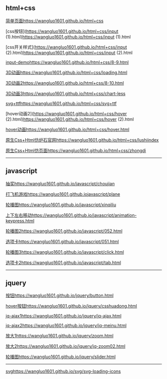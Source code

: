 ## html+css
[简单页面](https://wangluo1601.github.io/html+css)https://wangluo1601.github.io/html+css

[css按钮](https://wangluo1601.github.io/html+css/input (1).html)https://wangluo1601.github.io/html+css/input (1).html

[css开关样式](https://wangluo1601.github.io/html+css/input (2).html)https://wangluo1601.github.io/html+css/input (2).html

[input-demo](https://wangluo1601.github.io/html+css/8-9.html)https://wangluo1601.github.io/html+css/8-9.html

[3D动画](https://wangluo1601.github.io/html+css/loading.html)https://wangluo1601.github.io/html+css/loading.html

[3D动画2](https://wangluo1601.github.io/html+css/8-10.html)https://wangluo1601.github.io/html+css/8-10.html

[3D动画3](https://wangluo1601.github.io/html+css/chart-less)https://wangluo1601.github.io/html+css/chart-less

[svg+ttf](https://wangluo1601.github.io/html+css/svg+ttf)https://wangluo1601.github.io/html+css/svg+ttf

[hover动画2](https://wangluo1601.github.io/html+css/hover (2).html)https://wangluo1601.github.io/html+css/hover (2).html

[hover动画](https://wangluo1601.github.io/html+css/hover.html)https://wangluo1601.github.io/html+css/hover.html

[原生Css+Html仿炉石官网](https://wangluo1601.github.io/html+css/lushiindex)https://wangluo1601.github.io/html+css/lushiindex

[原生Css+Html仿页面](https://wangluo1601.github.io/html+css/zhongdi)https://wangluo1601.github.io/html+css/zhongdi


------
## javascript
[ 抽奖](https://wangluo1601.github.io/javascript/choujian)https://wangluo1601.github.io/javascript/choujian

[打飞机游戏](https://wangluo1601.github.io/javascript/plane)https://wangluo1601.github.iojavascript/plane

[轮播图](https://wangluo1601.github.io/javascript/xinqiliu)https://wangluo1601.github.io/javascript/xinqiliu

[上下左右移动](https://wangluo1601.github.io/javascript/animation-keypress.html)https://wangluo1601.github.io/javascript/animation-keypress.html

[轮播图2](https://wangluo1601.github.io/javascript/052.html)https://wangluo1601.github.io/javascript/052.html

[选项卡](https://wangluo1601.github.io/javascript/051.html)https://wangluo1601.github.io/javascript/051.html

[轮播图3](https://wangluo1601.github.io/javascript/click.html)https://wangluo1601.github.io/javascript/click.html

[选项卡2](https://wangluo1601.github.io/javascript/tab.html)https://wangluo1601.github.io/javascript/tab.html

----------
## jquery

[按钮](https://wangluo1601.github.io/jquery/button.html)https://wangluo1601.github.io/jquery/button.html

[hover按钮](https://wangluo1601.github.io/jquery/csshuadong.html)https://wangluo1601.github.io/jquery/csshuadong.html

[jq-ajax1](https://wangluo1601.github.io/jquery/jq-ajax.html)https://wangluo1601.github.io/jquery/jq-ajax.html

[jq-ajax2](https://wangluo1601.github.io/jquery/jq-meinu.html)https://wangluo1601.github.io/jquery/jq-meinu.html

[放大1](https://wangluo1601.github.io/jquery/zoom.html)https://wangluo1601.github.io/jquery/zoom.html

[放大2](https://wangluo1601.github.io/jquery/jq-zoom02.html)https://wangluo1601.github.io/jquery/jq-zoom02.html

[轮播图](https://wangluo1601.github.io/jquery/slider.html)https://wangluo1601.github.io/jquery/slider.html

------
[svg](https://wangluo1601.github.io/svg/svg-loading-icons)https://wangluo1601.github.io/svg/svg-loading-icons